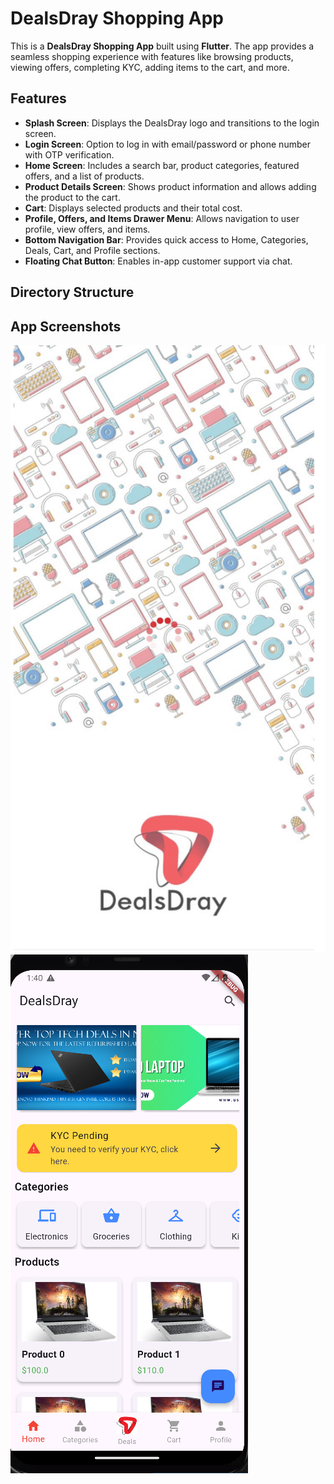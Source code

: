 # DealsDray Shopping App

This is a **DealsDray Shopping App** built using **Flutter**. The app provides a seamless shopping experience with features like browsing products, viewing offers, completing KYC, adding items to the cart, and more.

## Features

- **Splash Screen**: Displays the DealsDray logo and transitions to the login screen.
- **Login Screen**: Option to log in with email/password or phone number with OTP verification.
- **Home Screen**: Includes a search bar, product categories, featured offers, and a list of products.
- **Product Details Screen**: Shows product information and allows adding the product to the cart.
- **Cart**: Displays selected products and their total cost.
- **Profile, Offers, and Items Drawer Menu**: Allows navigation to user profile, view offers, and items.
- **Bottom Navigation Bar**: Provides quick access to Home, Categories, Deals, Cart, and Profile sections.
- **Floating Chat Button**: Enables in-app customer support via chat.

## Directory Structure
<!-- lib/
lib/
├── main.dart                       # Entry point of the Flutter app
├── screens/                        # Folder containing all the app screens
│   ├── splash_screen.dart          # Splash screen for the app
│   ├── login_screen.dart           # Login screen
│   ├── signup_screen.dart          # Sign-up screen (if you decide to implement it)
│   ├── home_screen.dart            # Home screen with product categories and featured deals
│   ├── product_details_screen.dart # Product details page
│   ├── cart_screen.dart            # Shopping cart screen
│   ├── checkout_screen.dart        # Checkout screen
├── widgets/                        # Reusable components folder
│   ├── category_card.dart          # Reusable widget for category cards in Home Screen
│   ├── product_card.dart           # Reusable widget for product cards
│   ├── custom_button.dart          # Custom button widget for reuse across screens
├── models/                         # Folder for app models/data classes (if required for data management)
│   ├── product_model.dart          # Product model class (optional for managing data)
├── services/                       # Business logic and API calls
│   ├── auth_service.dart           # Authentication services like login, sign-up
│   ├── cart_service.dart           # Business logic for handling cart actions
├── assets/                         # Folder for static resources (images, icons, etc.)
│   ├── dealsdray_logo.png          # Logo for the splash screen
│   ├── product_image.png           # Example product image
│   ├── electronics.png             # Category image (electronics)
│   ├── clothing.png                # Category image (clothing)
│   ├── groceries.png               # Category image (groceries)
├── utils/                          # Utility functions/helpers
│   ├── theme.dart                  # Theme-related settings for the app
│   ├── constants.dart              # App-wide constants like color codes, padding, etc.
├── providers/                      # State management (if you use Provider or other state management)
│   ├── cart_provider.dart          # State management for cart (if using Provider)


-->

## App Screenshots
![Loading Page](assets/dealsdray_logo.png)
![Home Page](assets/screenshots/home.png)

